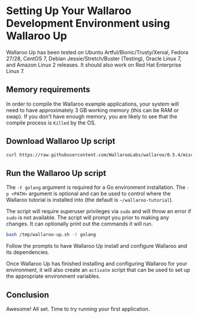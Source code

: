 # Setting Up Your Wallaroo Development Environment using Wallaroo Up

Wallaroo Up has been tested on Ubuntu Artful/Bionic/Trusty/Xenial, Fedora 27/28, CentOS 7, Debian Jessie/Stretch/Buster (Testing), Oracle Linux 7, and Amazon Linux 2 releases. It should also work on Red Hat Enterprise Linux 7.

## Memory requirements

In order to compile the Wallaroo example applications, your system will need to have approximately 3 GB working memory (this can be RAM or swap). If you don't have enough memory, you are likely to see that the compile process is `Killed` by the OS.

## Download Wallaroo Up script

```bash
curl https://raw.githubusercontent.com/WallarooLabs/wallaroo/0.5.4/misc/wallaroo-up.sh -o /tmp/wallaroo-up.sh -J -L
```

## Run the Wallaroo Up script

The `-t golang` argument is required for a Go environment installation. The `-p <PATH>` argument is optional and can be used to control where the Wallaroo tutorial is installed into (the default is `~/wallaroo-tutorial`).

The script will require superuser privileges via `sudo` and will throw an error if `sudo` is not available. The script will prompt you prior to making any changes. It can optionally print out the commands it will run.

```bash
bash /tmp/wallaroo-up.sh -t golang
```

Follow the prompts to have Wallaroo Up install and configure Wallaroo and its dependencies.

Once Wallaroo Up has finished installing and configuring Wallaroo for your environment, it will also create an `activate` script that can be used to set up the appropriate environment variables.

## Conclusion

Awesome! All set. Time to try running your first application.
